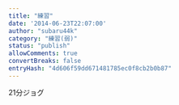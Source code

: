 ```yaml
---
title: "練習"
date: '2014-06-23T22:07:00'
author: "subaru44k"
category: "練習(弱)"
status: "publish"
allowComments: true
convertBreaks: false
entryHash: "4d606f59dd671481785ec0f8cb2b0b87"
---
```

21分ジョグ
